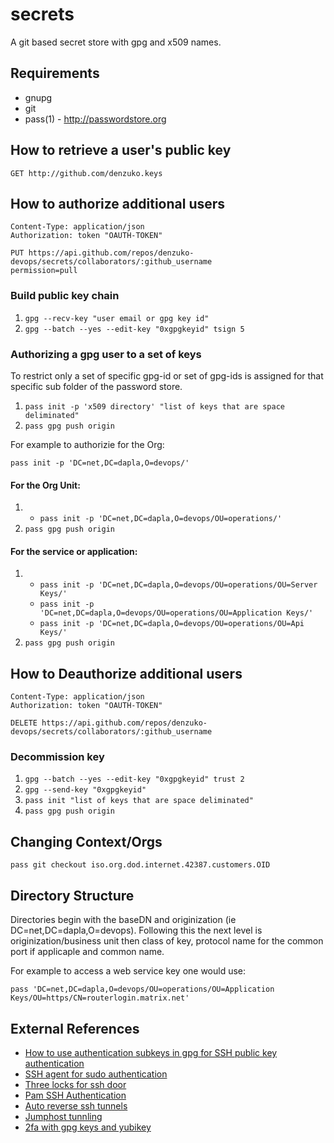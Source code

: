 # secrets

A git based secret store with gpg and x509 names.

## Requirements
   - gnupg
   - git
   - pass(1) - http://passwordstore.org

## How to retrieve a user's public key
```
GET http://github.com/denzuko.keys
```

## How to authorize additional users
```
Content-Type: application/json
Authorization: token "OAUTH-TOKEN"

PUT https://api.github.com/repos/denzuko-devops/secrets/collaborators/:github_username
permission=pull
```

### Build public key chain

1. `gpg --recv-key "user email or gpg key id"`
2. `gpg --batch --yes --edit-key "0xgpgkeyid" tsign 5`

### Authorizing a gpg user to a set of keys

To restrict only a set of specific gpg-id or set of gpg-ids is assigned for that specific sub folder of the password store.

1. `pass init -p 'x509 directory' "list of keys that are space deliminated"`
2. `pass gpg push origin`

For example to authorizie for the Org:

`pass init -p 'DC=net,DC=dapla,O=devops/'`

#### For the Org Unit:

1. * `pass init -p 'DC=net,DC=dapla,O=devops/OU=operations/'`
2. `pass gpg push origin`


#### For the service or application:

1. * `pass init -p 'DC=net,DC=dapla,O=devops/OU=operations/OU=Server Keys/'`
   * `pass init -p 'DC=net,DC=dapla,O=devops/OU=operations/OU=Application Keys/'`
   * `pass init -p 'DC=net,DC=dapla,O=devops/OU=operations/OU=Api Keys/'`
2. `pass gpg push origin`

## How to Deauthorize additional users

```
Content-Type: application/json
Authorization: token "OAUTH-TOKEN"

DELETE https://api.github.com/repos/denzuko-devops/secrets/collaborators/:github_username
```

### Decommission key
1. `gpg --batch --yes --edit-key "0xgpgkeyid" trust 2`
2. `gpg --send-key "0xgpgkeyid"`
3. `pass init "list of keys that are space deliminated"`
4. `pass gpg push origin`

## Changing Context/Orgs
`pass git checkout iso.org.dod.internet.42387.customers.OID`

## Directory Structure

Directories begin with the baseDN and originization (ie DC=net,DC=dapla,O=devops). Following this the next level is originization/business unit then class of key, protocol name for the common port if applicaple and common name.

For example to access a web service key one would use:

```
pass 'DC=net,DC=dapla,O=devops/OU=operations/OU=Application Keys/OU=https/CN=routerlogin.matrix.net'
```

## External References

- [How to use authentication subkeys in gpg for SSH public key authentication](https://gist.github.com/andrewlkho/7373190)
- [SSH agent for sudo authentication](http://evans.io/legacy/posts/ssh-agent-for-sudo-authentication/)
- [Three locks for ssh door](https://www.ibm.com/developerworks/aix/library/au-sshlocks/)
- [Pam SSH Authentication](https://wiki.archlinux.org/index.php/SSH_keys#pam_ssh)
- [Auto reverse ssh tunnels](https://hobo.house/2016/06/20/fun-and-profit-with-reverse-ssh-tunnels-and-autossh/)
- [Jumphost tunnling](https://samsaffron.com/archive/2008/07/02/SSH+Jumphosts+tunneling+and+other+curiosities+)
- [2fa with gpg keys and yubikey](https://karlgrz.com/2fa-gpg-ssh-keys-with-pass-and-yubikey-neo/)
